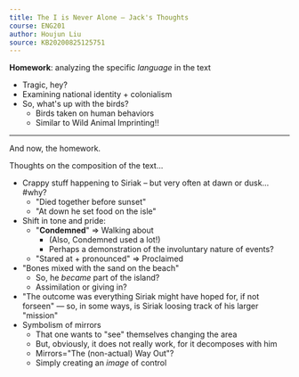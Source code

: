 ```yaml
---
title: The I is Never Alone — Jack's Thoughts
course: ENG201
author: Houjun Liu
source: KB20200825125751
---
```


**Homework**: analyzing the specific _language_ in the text

* Tragic, hey?
* Examining national identity + colonialism
* So, what's up with the birds?
    * Birds taken on human behaviors
    * Similar to Wild Animal Imprinting!!

***

And now, the homework.

Thoughts on the composition of the text...

- Crappy stuff happening to Siriak – but very often at dawn or dusk… #why?
    - "Died together before sunset"
    - "At down he set food on the isle"
- Shift in tone and pride: 
    - "**Condemned**" => Walking about
        - (Also, Condemned used a lot!) 
        - Perhaps a demonstration of the involuntary nature of events?
    - "Stared at + pronounced" => Proclaimed
- "Bones mixed with the sand on the beach"
    - So, he _became_ part of the island?
    - Assimilation or giving in?
- "The outcome was everything Siriak might have hoped for, if not forseen"  — so, in some ways, is Siriak loosing track of his larger "mission"
- Symbolism of mirrors
    - That one wants to "see" themselves changing the area
    - But, obviously, it does not really work, for it decomposes with him
    - Mirrors="The (non-actual) Way Out"?
    - Simply creating an _image_ of control